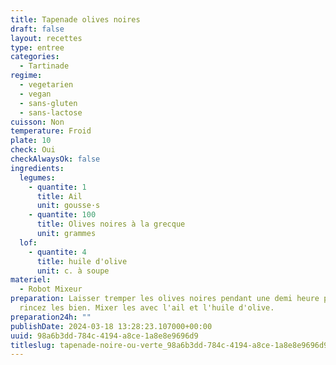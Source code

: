 ```yaml
---
title: Tapenade olives noires
draft: false
layout: recettes
type: entree
categories:
  - Tartinade
regime:
  - vegetarien
  - vegan
  - sans-gluten
  - sans-lactose
cuisson: Non
temperature: Froid
plate: 10
check: Oui
checkAlwaysOk: false
ingredients:
  legumes:
    - quantite: 1
      title: Ail
      unit: gousse·s
    - quantite: 100
      title: Olives noires à la grecque
      unit: grammes
  lof:
    - quantite: 4
      title: huile d'olive
      unit: c. à soupe
materiel:
  - Robot Mixeur
preparation: Laisser tremper les olives noires pendant une demi heure puis
  rincez les bien. Mixer les avec l'ail et l'huile d'olive.
preparation24h: ""
publishDate: 2024-03-18 13:28:23.107000+00:00
uuid: 98a6b3dd-784c-4194-a8ce-1a8e8e9696d9
titleslug: tapenade-noire-ou-verte_98a6b3dd-784c-4194-a8ce-1a8e8e9696d9
---
```

